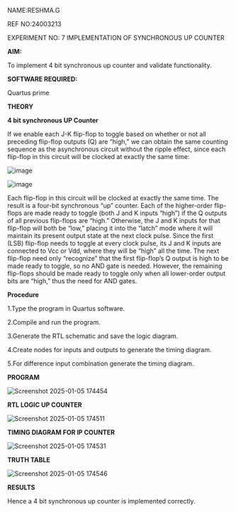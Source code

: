 NAME:RESHMA.G

REF NO:24003213
 
EXPERIMENT NO: 7 IMPLEMENTATION OF SYNCHRONOUS UP COUNTER

**AIM:**

To implement 4 bit synchronous up counter and validate functionality.

**SOFTWARE REQUIRED:**

Quartus prime

**THEORY**

**4 bit synchronous UP Counter**

If we enable each J-K flip-flop to toggle based on whether or not all preceding flip-flop outputs (Q) are “high,” we can obtain the same counting sequence as the asynchronous circuit without the ripple effect, since each flip-flop in this circuit will be clocked at exactly the same time:

![image](https://github.com/naavaneetha/SYNCHRONOUS-UP-COUNTER/assets/154305477/d5db3fa0-e413-404c-b80e-b2f39d82e7e8)


![image](https://github.com/naavaneetha/SYNCHRONOUS-UP-COUNTER/assets/154305477/52cb61eb-d04b-442d-810c-31185a68410b)

Each flip-flop in this circuit will be clocked at exactly the same time.
The result is a four-bit synchronous “up” counter. Each of the higher-order flip-flops are made ready to toggle (both J and K inputs “high”) if the Q outputs of all previous flip-flops are “high.”
Otherwise, the J and K inputs for that flip-flop will both be “low,” placing it into the “latch” mode where it will maintain its present output state at the next clock pulse.
Since the first (LSB) flip-flop needs to toggle at every clock pulse, its J and K inputs are connected to Vcc or Vdd, where they will be “high” all the time.
The next flip-flop need only “recognize” that the first flip-flop’s Q output is high to be made ready to toggle, so no AND gate is needed.
However, the remaining flip-flops should be made ready to toggle only when all lower-order output bits are “high,” thus the need for AND gates.

**Procedure**

1.Type the program in Quartus software.

2.Compile and run the program.

3.Generate the RTL schematic and save the logic diagram.

4.Create nodes for inputs and outputs to generate the timing diagram.

5.For difference input combination generate the timing diagram.

**PROGRAM**

![Screenshot 2025-01-05 174454](https://github.com/user-attachments/assets/d9670297-8afa-4438-8763-a0f63e26c56c)


**RTL LOGIC UP COUNTER**

![Screenshot 2025-01-05 174511](https://github.com/user-attachments/assets/edde10f1-00d5-4a24-aea0-5ced304dac4d)


**TIMING DIAGRAM FOR IP COUNTER**

![Screenshot 2025-01-05 174531](https://github.com/user-attachments/assets/5e4c06a4-0c8d-4989-a4f3-fae48a4f88cd)


**TRUTH TABLE**

![Screenshot 2025-01-05 174546](https://github.com/user-attachments/assets/804dd253-fbe9-42ec-adc8-58981c0f7635)


**RESULTS**

Hence a 4 bit synchronous up counter is implemented correctly.
